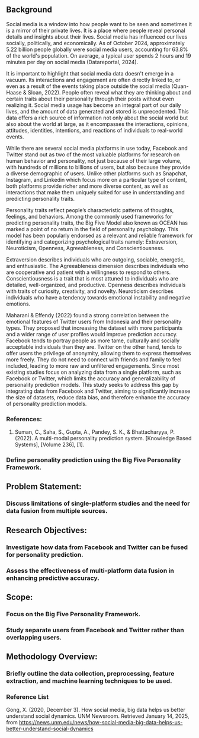

## Background
Social media is a window into how people want to be seen and sometimes it is a mirror of their private lives. It is a place where people reveal personal details and insights about their lives. Social media has influenced our lives socially, politically, and economically. As of October 2024, approximately 5.22 billion people globally were social media users, accounting for 63.8% of the world's population. On average, a typical user spends 2 hours and 19 minutes per day on social media (Datareportal, 2024). 

It is important to highlight that social media data doesn't emerge in a vacuum. Its interactions and engagement are often directly linked to, or even as a result of the events taking place outside the social media (Quan-Haase & Sloan, 2022). People often reveal what they are thinking about and certain traits about their personality through their posts without even realizing it. Social media usage has become an integral part of our daily lives, and the amount of data generated and stored is unprecedented. This data offers a rich source of information not only about the social world but also about the world at large, as it encompasses the interactions, opinions, attitudes, identities, intentions, and reactions of individuals to real-world events. 

While there are several social media platforms in use today, Facebook and Twitter stand out as two of the most valuable platforms for research on human behavior and personality, not just because of their large volume, with hundreds of millions to billions of users, but also because they provide a diverse demographic of users. Unlike other platforms such as Snapchat, Instagram, and Linkedin which focus more on a particular type of content, both platforms provide richer and more diverse content, as well as interactions that make them uniquely suited for use in understanding and predicting personality traits.

Personality traits reflect people’s characteristic patterns of thoughts, feelings, and behaviors. Among the commonly used frameworks for predicting personality traits, the Big Five Model also known as OCEAN has marked a point of no return in the field of personality psychology. This model has been popularly endorsed as a relevant and reliable framework for identifying and categorizing psychological traits namely: Extraversion, Neuroticism, Openness, Agreeableness, and Conscientiousness. 

Extraversion describes individuals who are outgoing, sociable, energetic, and enthusiastic. The Agreeableness dimension describes individuals who are cooperative and patient with a willingness to respond to others. Conscientiousness is a trait that is most attuned to individuals who are detailed, well-organized, and productive.  Openness describes individuals with traits of curiosity, creativity, and novelty. Neuroticism describes individuals who have a tendency towards emotional instability and negative emotions.

Maharani & Effendy (2022) found a strong correlation between the emotional features of Twitter users from Indonesia and their personality types. They proposed that increasing the dataset with more participants and a wider range of user profiles would improve prediction accuracy. Facebook tends to portray people as more tame, culturally and socially acceptable individuals than they are. Twitter on the other hand, tends to offer users the privilege of anonymity, allowing them to express themselves more freely. They do not need to connect with friends and family to feel included, leading to more raw and unfiltered engagements. Since most existing studies focus on analyzing data from a single platform, such as Facebook or Twitter, which limits the accuracy and generalizability of personality prediction models. This study seeks to address this gap by integrating data from Facebook and Twitter, aiming to significantly increase the size of datasets, reduce data bias, and therefore enhance the accuracy of personality prediction models. 









### References:
1. Suman, C., Saha, S., Gupta, A., Pandey, S. K., & Bhattacharyya, P. (2022). A multi-modal personality prediction system. [Knowledge Based Systems], [Volume 236], [1].



### Define personality prediction using the Big Five Personality Framework.




## Problem Statement:


### Discuss limitations of single-platform studies and the need for data fusion from multiple sources.



## Research Objectives:

### Investigate how data from Facebook and Twitter can be fused for personality prediction.

### Assess the effectiveness of multi-platform data fusion in enhancing predictive accuracy.


## Scope:

### Focus on the Big Five Personality Framework.

### Study separate users from Facebook and Twitter rather than overlapping users.


## Methodology Overview:

### Briefly outline the data collection, preprocessing, feature extraction, and machine learning techniques to be used.
 

### Reference List

Gong, X. (2020, December 3). How social media, big data helps us better understand social dynamics. UNM Newsroom. Retrieved January 14, 2025, from https://news.unm.edu/news/how-social-media-big-data-helps-us-better-understand-social-dynamics




